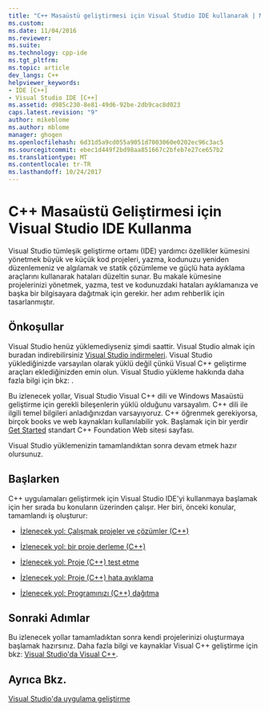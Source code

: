 ```yaml
---
title: "C++ Masaüstü geliştirmesi için Visual Studio IDE kullanarak | Microsoft Docs"
ms.custom: 
ms.date: 11/04/2016
ms.reviewer: 
ms.suite: 
ms.technology: cpp-ide
ms.tgt_pltfrm: 
ms.topic: article
dev_langs: C++
helpviewer_keywords:
- IDE [C++]
- Visual Studio IDE [C++]
ms.assetid: d985c230-8e81-49d6-92be-2db9cac8d023
caps.latest.revision: "9"
author: mikeblome
ms.author: mblome
manager: ghogen
ms.openlocfilehash: 6d31d5a9cd055a9051d7003060e0202ec96c3ac5
ms.sourcegitcommit: ebec1d449f2bd98aa851667c2bfeb7e27ce657b2
ms.translationtype: MT
ms.contentlocale: tr-TR
ms.lasthandoff: 10/24/2017
---
```

# <a name="using-the-visual-studio-ide-for-c-desktop-development"></a>C++ Masaüstü Geliştirmesi için Visual Studio IDE Kullanma

Visual Studio tümleşik geliştirme ortamı (IDE) yardımcı özellikler kümesini yönetmek büyük ve küçük kod projeleri, yazma, kodunuzu yeniden düzenlemeniz ve algılamak ve statik çözümleme ve güçlü hata ayıklama araçlarını kullanarak hataları düzeltin sunar. Bu makale kümesine projelerinizi yönetmek, yazma, test ve kodunuzdaki hataları ayıklamanıza ve başka bir bilgisayara dağıtmak için gerekir. her adım rehberlik için tasarlanmıştır.  

## <a name="prerequisites"></a>Önkoşullar  

Visual Studio henüz yüklemediyseniz şimdi saattir. Visual Studio almak için buradan indirebilirsiniz [Visual Studio indirmeleri](http://www.visualstudio.com/downloads/download-visual-studio-vs.aspx). Visual Studio yüklediğinizde varsayılan olarak yüklü değil çünkü Visual C++ geliştirme araçları eklediğinizden emin olun. Visual Studio yükleme hakkında daha fazla bilgi için bkz: []().  
  
Bu izlenecek yollar, Visual Studio Visual C++ dili ve Windows Masaüstü geliştirme için gerekli bileşenlerin yüklü olduğunu varsayalım. C++ dili ile ilgili temel bilgileri anladığınızdan varsayıyoruz. C++ öğrenmek gerekiyorsa, birçok books ve web kaynakları kullanılabilir yok. Başlamak için bir yerdir [Get Started](https://isocpp.org/get-started) standart C++ Foundation Web sitesi sayfası.    

Visual Studio yüklemenizin tamamlandıktan sonra devam etmek hazır olursunuz.  
  
## <a name="get-started"></a>Başlarken  

C++ uygulamaları geliştirmek için Visual Studio IDE'yi kullanmaya başlamak için her sırada bu konuların üzerinden çalışır. Her biri, önceki konular, tamamlandı iş oluşturur:  
  
-   [İzlenecek yol: Çalışmak projeler ve çözümler (C++)](../ide/walkthrough-working-with-projects-and-solutions-cpp.md)  
  
-   [İzlenecek yol: bir proje derleme (C++)](../ide/walkthrough-building-a-project-cpp.md)  
  
-   [İzlenecek yol: Proje (C++) test etme](../ide/walkthrough-testing-a-project-cpp.md)  
  
-   [İzlenecek yol: Proje (C++) hata ayıklama](../ide/walkthrough-debugging-a-project-cpp.md)  
  
-   [İzlenecek yol: Programınızı (C++) dağıtma](../ide/walkthrough-deploying-your-program-cpp.md)  
  
## <a name="next-steps"></a>Sonraki Adımlar
  
Bu izlenecek yollar tamamladıktan sonra kendi projelerinizi oluşturmaya başlamak hazırsınız. Daha fazla bilgi ve kaynaklar Visual C++ geliştirme için bkz: [Visual Studio'da Visual C++](https://msdn.microsoft.com/library/60k1461a.aspx).
  
## <a name="see-also"></a>Ayrıca Bkz.  
[Visual Studio'da uygulama geliştirme](http://msdn.microsoft.com/en-us/97490c1b-a247-41fb-8f2c-bc4c201eff68)